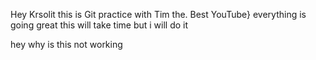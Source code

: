   Hey Krsolit this is Git practice with Tim the. Best  YouTube}
everything is going great this will take time but i will do it

hey why is this not working
